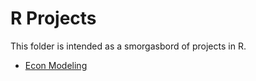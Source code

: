 # R Projects
This folder is intended as a smorgasbord of projects in R.
  
* [Econ Modeling](https://arpasan.github.io/r_stuff/econ_modeling.html)

